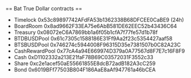 == Bat True Dollar contracts ==
* Timelock 0x53c89897742AFdFA53b1362338B68DFCEE0CaBE9 (24h)
* BoardRoom 0x8ad9662F33EA75e6AbB581DE62EEC52b43436C64
* Treasury 0x08072eC6A7869bb1a6f05b1cfA7f77fe57d1b78f
* BTDBUSDPool 0x61c7305c1588186E31Ff9Aa2f23c5354427aaf58
* BTSBUSDPool 0x746274c5944008F96315D35e7381507b0C82A23C
* CashRewardPool 0x77cA4a94E669974D379a0A77567d8F7E7c16F8F9
* Cash 0xD1102332a213E21faF78B69C03572031F3552c33
* Share 0xc2e1acef50aE55661855E8dcB72adB182A3cC259
* Bond 0x6019BFf77503B804F186AaE8aAf947761a46bCEA
